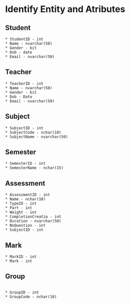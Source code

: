 # Identify Entity and Atributes

## Student

```text
* StudentID - int
* Name - nvarchar(50)
* Gender - bit
* Dob - date
* Email - nvarchar(50)
```

## Teacher

```text
* TeacherID - int
* Name - nvarchar(50)
* Gender - bit
* Dob - Date
* Email - nvarchar(50)
```

## Subject

```text
* SubjectID - int
* SubjectCode - nchar(10)
* SubjectName - nvarchar(50) 

```

## Semester

```text
* SemesterID - int
* SemesterName - nchar(15)
```

## Assessment

```text
* AssessmentID - int
* Name - nchar(10)
* TypeID - int
* Part - int
* Weight - int
* CompletionCreatia - int
* Duration - nvarchar(50)
* NoQuestion - int
* SubjectID - int

```

## Mark

```text
* MarkID - int
* Mark - int
```

## Group

```text

* GroupID - int
* GroupCode - nchar(10)

```
